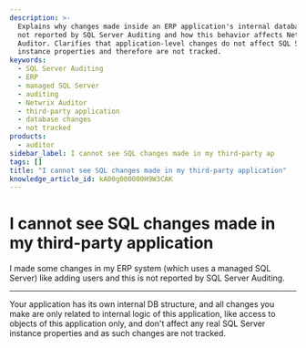 ```yaml
---
description: >-
  Explains why changes made inside an ERP application's internal database are
  not reported by SQL Server Auditing and how this behavior affects Netwrix
  Auditor. Clarifies that application-level changes do not affect SQL Server
  instance properties and therefore are not tracked.
keywords:
  - SQL Server Auditing
  - ERP
  - managed SQL Server
  - auditing
  - Netwrix Auditor
  - third-party application
  - database changes
  - not tracked
products:
  - auditor
sidebar_label: I cannot see SQL changes made in my third-party ap
tags: []
title: "I cannot see SQL changes made in my third-party application"
knowledge_article_id: kA00g000000H9W3CAK
---
```


# I cannot see SQL changes made in my third-party application

I made some changes in my ERP system (which uses a managed SQL Server) like adding users and this is not reported by SQL Server Auditing.

---

Your application has its own internal DB structure, and all changes you make are only related to internal logic of this application, like access to objects of this application only, and don't affect any real SQL Server instance properties and as such changes are not tracked.
